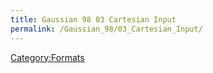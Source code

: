 ```yaml
---
title: Gaussian 98 03 Cartesian Input
permalink: /Gaussian_98/03_Cartesian_Input/
---
```


[Category:Formats](/Category:Formats "wikilink")